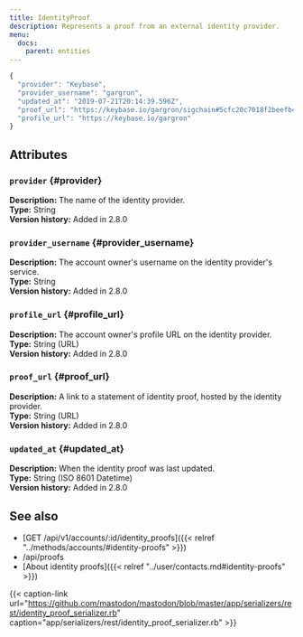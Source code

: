 ```yaml
---
title: IdentityProof
description: Represents a proof from an external identity provider.
menu:
  docs:
    parent: entities
---
```


```javascript
{
  "provider": "Keybase",
  "provider_username": "gargron",
  "updated_at": "2019-07-21T20:14:39.596Z",
  "proof_url": "https://keybase.io/gargron/sigchain#5cfc20c7018f2beefb42a68836da59a792e55daa4d118498c9b1898de7e845690f",
  "profile_url": "https://keybase.io/gargron"
}
```

## Attributes

### `provider` {#provider}

**Description:** The name of the identity provider.\
**Type:** String\
**Version history:** Added in 2.8.0

### `provider_username` {#provider_username}

**Description:** The account owner's username on the identity provider's service.\
**Type:** String\
**Version history:** Added in 2.8.0

### `profile_url` {#profile_url}

**Description:** The account owner's profile URL on the identity provider.\
**Type:** String \(URL\)\
**Version history:** Added in 2.8.0

### `proof_url` {#proof_url}

**Description:** A link to a statement of identity proof, hosted by the identity provider.\
**Type:** String \(URL\)\
**Version history:** Added in 2.8.0

### `updated_at` {#updated_at}

**Description:** When the identity proof was last updated.\
**Type:** String \(ISO 8601 Datetime\)\
**Version history:** Added in 2.8.0

## See also

* [GET /api/v1/accounts/:id/identity\_proofs]({{< relref "../methods/accounts/#identity-proofs" >}})
* /api/proofs
* [About identity proofs]({{< relref "../user/contacts.md#identity-proofs" >}})

{{< caption-link url="https://github.com/mastodon/mastodon/blob/master/app/serializers/rest/identity_proof_serializer.rb" caption="app/serializers/rest/identity\_proof\_serializer.rb" >}}





